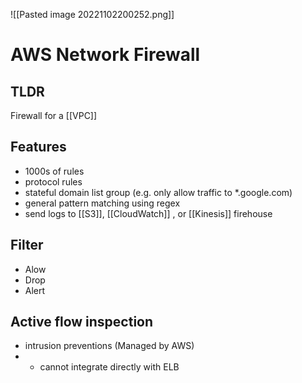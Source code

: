 ![[Pasted image 20221102200252.png]]
# AWS Network Firewall

## TLDR
Firewall for a [[VPC]]

## Features
- 1000s of rules
- protocol rules
- stateful domain list group (e.g. only allow traffic to *.google.com)
- general pattern matching using regex
- send logs to [[S3]], [[CloudWatch]] , or [[Kinesis]] firehouse

## Filter
- Alow
- Drop
- Alert

## Active flow inspection
- intrusion preventions (Managed by AWS)
- - cannot integrate directly with ELB